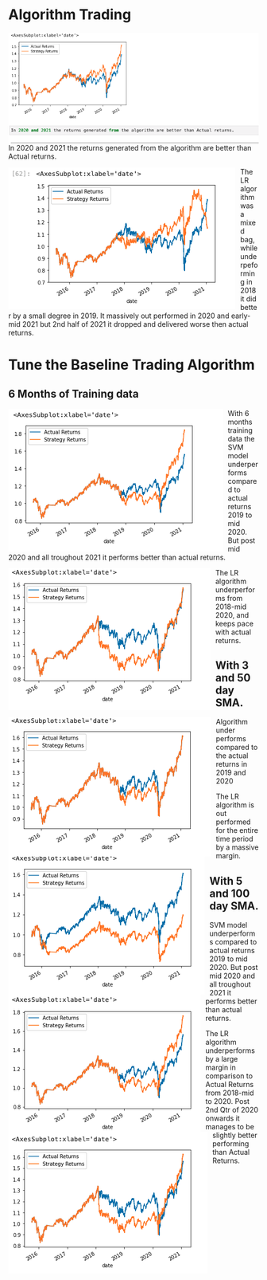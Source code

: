 # Algorithm Trading

<img src="./Resources/1. Baseline model.png"
     alt="Baseline Model"
     style="float: left; margin-right: 10px;" />
     
In 2020 and 2021 the returns generated from the algorithm are better than Actual returns.

<img src="./Resources/2. Using LR Model.png"
     alt="LR Model"
     style="float: left; margin-right: 10px;" />


The LR algorithm was a mixed bag, while underpeforming in 2018 it did better by a small degree in 2019. It massively out performed in 2020 and early-mid 2021 but 2nd half of 2021 it dropped and delivered worse then actual returns.

# Tune the Baseline Trading Algorithm

## 6 Months of Training data 
<img src="./Resources/3. Model 1 with 6months training data.png"
     alt="Baseline Model with 6 months data for training"
     style="float: left; margin-right: 10px;" />
     
With 6 months training data the SVM model underperforms compared to actual returns 2019 to mid 2020. But post mid 2020 and all troughout 2021 it performs better than actual returns.

<img src="./Resources/4. LR model on 6m training data.png"
     alt="LR Model using 6 months of training data"
     style="float: left; margin-right: 10px;" />


The LR algorithm underperforms from 2018-mid 2020, and keeps pace with actual returns.

## With 3 and 50 day SMA.

<img src="./Resources/7. Baseline with 3n50 day windows.png"
     alt="Baseline Model with 3 and 50 day SMA"
     style="float: left; margin-right: 10px;" />
     
Algorithm under performs compared to the actual returns in 2019 and 2020
<img src="./Resources/8. LR with 3n50 day SMA.png"
     alt="LR Model using 3 and 50 day SMA"
     style="float: left; margin-right: 10px;" />


The LR algorithm is out performed for the entire time period by a massive margin.

## With 5 and 100 day SMA.

<img src="./Resources/9. Baseline with 5n100 SMA.png"
     alt="Baseline Model with 5 and 100 day SMA"
     style="float: left; margin-right: 10px;" />
     
SVM model underperforms compared to actual returns 2019 to mid 2020. But post mid 2020 and all troughout 2021 it performs better than actual returns.

<img src="./Resources/10. LR with 5n100 SMA.png"
     alt="LR Model using 5 and 100 day SMA"
     style="float: left; margin-right: 10px;" />


The LR algorithm underperforms by a large margin in comparison to Actual Returns from 2018-mid to 2020. Post 2nd Qtr of 2020 onwards it manages to be slightly better performing than Actual Returns. 